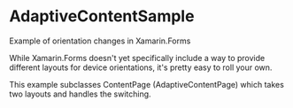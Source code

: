 AdaptiveContentSample
=====================

Example of orientation changes in Xamarin.Forms

While Xamarin.Forms doesn't yet specifically include a way to provide different layouts for device orientations, it's pretty easy to roll your own. 

This example subclasses ContentPage (AdaptiveContentPage) which takes two layouts and handles the switching.

